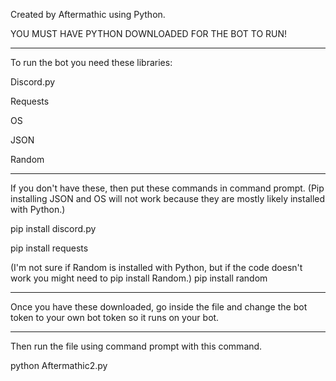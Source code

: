 Created by Aftermathic using Python.

YOU MUST HAVE PYTHON DOWNLOADED FOR THE BOT TO RUN!
______________________________________________________________________________________________________________________

To run the bot you need these libraries:

Discord.py 

Requests

OS

JSON

Random
______________________________________________________________________________________________________________________

If you don't have these, then put these commands in command prompt. (Pip installing JSON and OS will not work because they are mostly likely installed with Python.)

pip install discord.py

pip install requests

(I'm not sure if Random is installed with Python, but if the code doesn't work you might need to pip install Random.)
pip install random
______________________________________________________________________________________________________________________
Once you have these downloaded, go inside the file and change the bot token to your own bot token so it runs on your bot.

______________________________________________________________________________________________________________________

Then run the file using command prompt with this command.

python Aftermathic2.py
